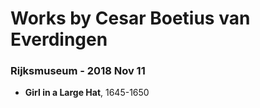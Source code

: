 # Works by Cesar Boetius van Everdingen

### Rijksmuseum - 2018 Nov 11
- **Girl in a Large Hat**, 1645-1650